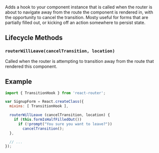 Adds a hook to your component instance that is called when the router is
about to navigate away from the route the component is rendered in, with
the opportunity to cancel the transition. Mosty useful for forms that
are partially filled out, or kicking off an action somewhere to persist
state.

Lifecycle Methods
-----------------

### `routerWillLeave(cancelTransition, location)`

Called when the router is attempting to transition away from the route
that rendered this component.

Example
-------

```js
import { TransitionHook } from 'react-router';

var SignupForm = React.createClass({
  mixins: [ TransitionHook ],

  routerWillLeave (cancelTransition, location) {
    if (this.formIsHalfFilledOut())
      if (!prompt("You sure you want to leave?"))
        cancelTransition();
  },

  // ...
});
```


